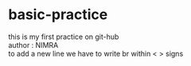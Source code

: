 # basic-practice
this is my first practice on git-hub
<br>
author : NIMRA
<br>
to add a new line we have to write br within < > signs
